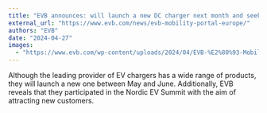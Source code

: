 ```yaml
---
title: "EVB announces: will launch a new DC charger next month and seeks new clients"
external_url: "https://www.evb.com/news/evb-mobility-portal-europe/"
authors: "EVB"
date: "2024-04-27"
images:
  - "https://www.evb.com/wp-content/uploads/2024/04/EVB-%E2%80%93-Mobility-Portal-Europe.webp"
---
```


Although the leading provider of EV chargers has a wide range of products, they will launch a new one between May and June. Additionally, EVB reveals that they participated in the Nordic EV Summit with the aim of attracting new customers.
